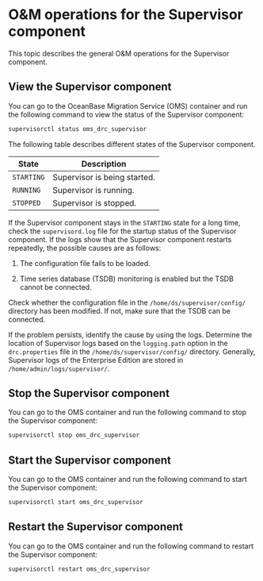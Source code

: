 # O&M operations for the Supervisor component

This topic describes the general O&M operations for the Supervisor component.

## View the Supervisor component

You can go to the OceanBase Migration Service (OMS) container and run the following command to view the status of the Supervisor component:

```bash
supervisorctl status oms_drc_supervisor
```

The following table describes different states of the Supervisor component.

| **State** | **Description** |
| --- | --- |
| `STARTING` | Supervisor is being started. |
| `RUNNING` | Supervisor is running. |
| `STOPPED` | Supervisor is stopped. |

If the Supervisor component stays in the `STARTING` state for a long time, check the `supervisord.log` file for the startup status of the Supervisor component. If the logs show that the Supervisor component restarts repeatedly, the possible causes are as follows:

1. The configuration file fails to be loaded.

2. Time series database (TSDB) monitoring is enabled but the TSDB cannot be connected.

Check whether the configuration file in the `/home/ds/supervisor/config/` directory has been modified. If not, make sure that the TSDB can be connected.

If the problem persists, identify the cause by using the logs. Determine the location of Supervisor logs based on the `logging.path` option in the `drc.properties` file in the `/home/ds/supervisor/config/` directory. Generally, Supervisor logs of the Enterprise Edition are stored in `/home/admin/logs/supervisor/`.

## Stop the Supervisor component

You can go to the OMS container and run the following command to stop the Supervisor component:

```bash
supervisorctl stop oms_drc_supervisor
```

## Start the Supervisor component

You can go to the OMS container and run the following command to start the Supervisor component:

```bash
supervisorctl start oms_drc_supervisor
```

## Restart the Supervisor component

You can go to the OMS container and run the following command to restart the Supervisor component:

```bash
supervisorctl restart oms_drc_supervisor
```
